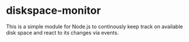 diskspace-monitor
=================

This is a simple module for Node.js to continously keep track on available disk space and react to its changes via events.
